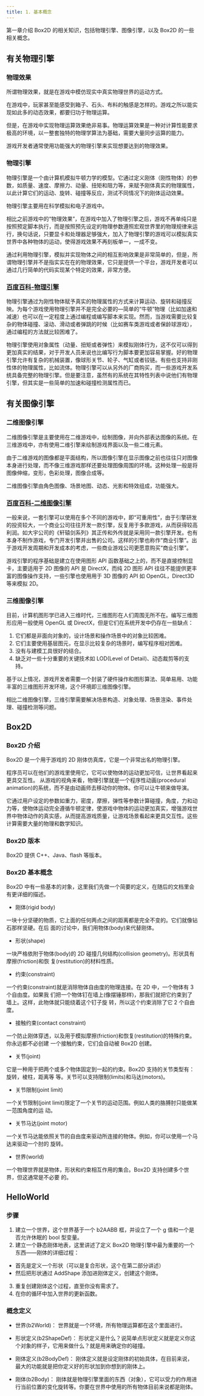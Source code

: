 ```yaml
---
title: 1. 基本概念
---
```


第一章介绍 Box2D 的相关知识，包括物理引擎、图像引擎，以及 Box2D 的一些相关概念。

<!--more-->

## 有关物理引擎

### 物理效果

所谓物理效果，就是在游戏中模仿现实中真实物理世界的运动方式。

在游戏中，玩家甚至能感受到箱子、石头、布料的触感是怎样的。游戏之所以能实现如此多的动态效果，都要归功于物理运算。

但是，在游戏中实现物理运算效果绝非易事。物理运算效果是一种对计算性能要求极高的环境，以一整套独特的物理学算法为基础，需要大量同步运算的能力。

游戏开发者通常使用功能强大的物理引擎来实现想要达到的物理效果。

### 物理引擎

物理引擎是一个由计算机模拟牛顿力学的模型。它通过定义刚体（刚性物体）的参数，如质量、速度、摩擦力、动量、扭矩和阻力等，来赋予刚体真实的物理属性，以此计算它们的运动、旋转、碰撞等反应，测试不同情况下的刚体运动效果。

物理引擎主要用在科学模拟和电子游戏中。

相比之前游戏中的“物理效果”，在游戏中加入了物理引擎之后，游戏不再单纯只是按照预定脚本执行，而是按照预先设定的物理参数遵照宏观世界里的物理规律来运行，换句话说，只要显卡和处理器足够强大，加入了物理引擎的游戏可以模拟真实世界中各种物体的运动，使得游戏效果不再刻板单一，一成不变。

通过利用物理引擎，模拟并实现物体之间的相互影响效果是非常简单的，但是，所谓物理引擎并不是指实实在在的物理效果，它只是提供一个平台，游戏开发者可以通过几行简单的代码实现某个特定的效果，非常方便。

### [百度百科-物理引擎](http://baike.baidu.com/view/721450.htm)

物理引擎通过为刚性物体赋予真实的物理属性的方式来计算运动、旋转和碰撞反映。为每个游戏使用物理引擎并不是完全必要的—简单的“牛顿”物理（比如加速和减速）也可以在一定程度上通过编程或编写脚本来实现。然而，当游戏需要比较复杂的物体碰撞、滚动、滑动或者弹跳的时候（比如赛车类游戏或者保龄球游戏），通过编程的方法就比较困难了。

物理引擎使用对象属性（动量、扭矩或者弹性）来模拟刚体行为，这不仅可以得到更加真实的结果，对于开发人员来说也比编写行为脚本要更加容易掌握。好的物理引擎允许有复杂的机械装置，像球形关节、轮子、气缸或者铰链。有些也支持非刚性体的物理属性，比如流体。物理引擎可以从另外的厂商购买，而一些游戏开发系统具备完整的物理引擎。但是要注意，虽然有的系统在其特性列表中说他们有物理引擎，但其实是一些简单的加速和碰撞检测属性而已。

## 有关图像引擎

### 二维图像引擎

二维图像引擎是主要使用在二维游戏中，绘制图像，并向外部表达图像的系统。在三维游戏中，亦有使用二维引擎来绘制游戏界面以及一些二维元素。

由于二维游戏的图像都是平面结构，所以图像引擎在显示图像之前也往往只对图像本身进行处理，而不像三维游戏那样还要处理图像周围的环境。这种处理一般是将图像伸缩，变形，色彩处理，图像合成等。

二维图像引擎由角色图像、场景地图、动态、光影和特效组成，功能强大。

### [百度百科-二维图像引擎](http://baike.baidu.com/view/4432674.htm)

一般来说，一套引擎可以使用在多个不同的游戏中，即“可重用性”，由于引擎研发的投资较大，一个商业公司往往开发一款引擎，反复用于多款游戏，从而获得较高利润。如大宇公司的《轩辕剑系列》其正传和外传就是采用同一款引擎开发。也有本身不制作游戏，专门开发引擎并出售的公司。这样的引擎也称作“商业引擎”。出于游戏开发周期和开发成本的考虑，一些商业游戏公司更愿意购买“商业引擎”。

游戏引擎的程序基础是建立在使用图形 API 函数基础之上的，而不是直接控制显卡，主要适用于 2D 图像的 API 是 DirectX，而纯 2D 图形 API 往往不能提供更丰富的图像操作支持，一些引擎也使用用于 3D 图像的 API 如 OpenGL，Direct3D 等来模拟 2D。

### 三维图像引擎

目前，计算机图形学已进入三维时代，三维图形在人们周围无所不在。编写三维图形应用一般使用 OpenGL 或 DirectX，但是它们在系统开发中仍存在一些缺点：

1. 它们都是非面向对象的，设计场景和操作场景中的对象比较困难。
2. 它们主要使用基层图元，在显示比较复杂的场景时，编写程序相对困难。
3. 没有与建模工具很好的结合。
4. 缺乏对一些十分重要的关键技术如 LOD(Level of Detail)、动态裁剪等的支持。

基于以上情况，游戏开发者需要一个封装了硬件操作和图形算法、简单易用、功能丰富的三维图形开发环境，这个环境即三维图像引擎。

相比二维图像引擎，三维引擎需要解决场景构造、对象处理、场景渲染、事件处理、碰撞检测等问题。

## Box2D

### Box2D 介绍

Box2D 是一个用于游戏的 2D 刚体仿真库，它是一个非常出名的物理引擎。

程序员可以在他们的游戏里使用它，它可以使物体的运动更加可信，让世界看起来更具交互性。
从游戏的视角来看，物理引擎就是一个程序性动画(procedural animation)的系统，而不是由动画师去移动你的物体。你可以让牛顿来做导演。

它通过用户设定的参数如重力，密度，摩擦，弹性等参数计算碰撞，角度，力和动力等，使物体运动完全遵循牛顿定律，使游戏中物体的运动更加真实，增强游戏世界中物体动作的真实感，从而提高游戏质量，让游戏场景看起来更具交互性。这些计算需要大量的物理和数学知识。

### Box2D 版本

Box2D 提供 C++、Java、flash 等版本。

### Box2D 基本概念

Box2D 中有一些基本的对象，这里我们先做一个简要的定义，在随后的文档里会有更详细的描述。

- 刚体(rigid body)

一块十分坚硬的物质，它上面的任何两点之间的距离都是完全不变的。它们就像钻石那样坚硬。在后
面的讨论中，我们用物体(body)来代替刚体。

- 形状(shape)

一块严格依附于物体(body)的 2D 碰撞几何结构(collision geometry)。形状具有摩擦(friction)和恢
复(restitution)的材料性质。

- 约束(constraint)

一个约束(constraint)就是消除物体自由度的物理连接。在 2D 中，一个物体有 3 个自由度。如果我
们把一个物体钉在墙上(像摆锤那样)，那我们就把它约束到了墙上。这样，此物体就只能绕着这个钉子旋
转，所以这个约束消除了它 2 个自由度。

- 接触约束(contact constraint)

一个防止刚体穿透，以及用于模拟摩擦(friction)和恢复(restitution)的特殊约束。你永远都不必创建
一个接触约束，它们会自动被 Box2D 创建。

- 关节(joint)

它是一种用于把两个或多个物体固定到一起的约束。Box2D 支持的关节类型有：旋转，棱柱，距离等
等。关节可以支持限制(limits)和马达(motors)。

- 关节限制(joint limit)

一个关节限制(joint limit)限定了一个关节的运动范围。例如人类的胳膊肘只能做某一范围角度的运
动。

- 关节马达(joint motor)

一个关节马达能依照关节的自由度来驱动所连接的物体。例如，你可以使用一个马达来驱动一个肘的
旋转。

- 世界(world)

一个物理世界就是物体，形状和约束相互作用的集合。Box2D 支持创建多个世界，但这通常是不必要
的。

## HelloWorld

### 步骤

1. 建立一个世界，这个世界基于一个 b2AABB 框，并设立了一个 g 值和一个是否允许休眠的 bool 型变量。
2. 建立一个静态刚体地表，这里讲述了定义 Box2D 物理引擎中最为重要的一个东西——刚体的详细过程：

- 首先是定义一个形状（可以是复合形状，这个在第二部分讲述）
- 然后把形状通过 AddShape 添加进刚体定义，创建这个刚体。

3. 重复创建刚体这个过程，直至你没有需求了。
4. 在你的循环中加入世界的更新函数。

### 概念定义

- 世界(b2World)：
  世界就是一个环境，所有物理运算都在这个里面进行。

- 形状定义(b2ShapeDef)：
  形状定义是什么？说简单点形状定义就是定义你这个对象的样子，它用来做什么？就是用来确定你的碰撞。

- 刚体定义(b2BodyDef)：
  刚体定义就是设定刚体的初始具体，在目前来说，最大的功能就是把你定义好的形状加到你想到的刚体上。

- 刚体(b2Body)：
  刚体就是物理引擎里面的东西（对象），它可以受力的作用进行当前位置的变化旋转等。你要在世界中使用的所有物体目前来说都是刚体。
